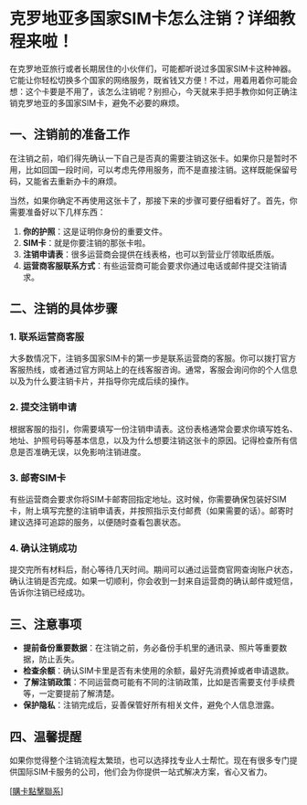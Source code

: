 # 克罗地亚多国家SIM卡怎么注销？详细教程来啦！

在克罗地亚旅行或者长期居住的小伙伴们，可能都听说过多国家SIM卡这种神器。它能让你轻松切换多个国家的网络服务，既省钱又方便！不过，用着用着你可能会想：这个卡要是不用了，该怎么注销呢？别担心，今天就来手把手教你如何正确注销克罗地亚的多国家SIM卡，避免不必要的麻烦。

## 一、注销前的准备工作

在注销之前，咱们得先确认一下自己是否真的需要注销这张卡。如果你只是暂时不用，比如回国一段时间，可以考虑先停用服务，而不是直接注销。这样既能保留号码，又能省去重新办卡的麻烦。

当然，如果你确定不再使用这张卡了，那接下来的步骤可要仔细看好了。首先，你需要准备好以下几样东西：

1. **你的护照**：这是证明你身份的重要文件。
2. **SIM卡**：就是你要注销的那张卡啦。
3. **注销申请表**：很多运营商会提供在线表格，也可以到营业厅领取纸质版。
4. **运营商客服联系方式**：有些运营商可能会要求你通过电话或邮件提交注销请求。

## 二、注销的具体步骤

### 1. 联系运营商客服

大多数情况下，注销多国家SIM卡的第一步是联系运营商的客服。你可以拨打官方客服热线，或者通过官方网站上的在线客服咨询。通常，客服会询问你的个人信息以及为什么要注销卡片，并指导你完成后续的操作。

### 2. 提交注销申请

根据客服的指引，你需要填写一份注销申请表。这份表格通常会要求你填写姓名、地址、护照号码等基本信息，以及为什么想要注销这张卡的原因。记得检查所有信息是否准确无误，以免影响注销进度。

### 3. 邮寄SIM卡

有些运营商会要求你将SIM卡邮寄回指定地址。这时候，你需要确保包装好SIM卡，附上填写完整的注销申请表，并按照指示支付邮费（如果需要的话）。邮寄时建议选择可追踪的服务，以便随时查看包裹状态。

### 4. 确认注销成功

提交完所有材料后，耐心等待几天时间。期间可以通过运营商官网查询账户状态，确认注销是否完成。如果一切顺利，你会收到一封来自运营商的确认邮件或短信，告诉你注销已经成功。

## 三、注意事项

- **提前备份重要数据**：在注销之前，务必备份手机里的通讯录、照片等重要数据，防止丢失。
- **检查余额**：确认SIM卡里是否有未使用的余额，最好先消费掉或者申请退款。
- **了解注销政策**：不同运营商可能有不同的注销政策，比如是否需要支付手续费等，一定要提前了解清楚。
- **保护隐私**：注销完成后，妥善保管好所有相关文件，避免个人信息泄露。

## 四、温馨提醒

如果你觉得整个注销流程太繁琐，也可以选择找专业人士帮忙。现在有很多专门提供国际SIM卡服务的公司，他们会为你提供一站式解决方案，省心又省力。

[[購卡點擊聯系](https://t.me/s/esim1088)]